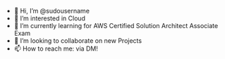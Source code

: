 - 👋 Hi, I’m @sudousername
- 👀 I’m interested in Cloud
- 🌱 I’m currently learning for AWS Certified Solution Architect Associate Exam
- 💞️ I’m looking to collaborate on new Projects
- 📫 How to reach me: via DM!
